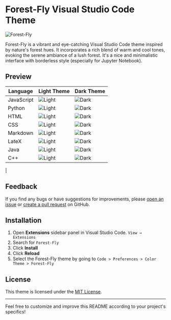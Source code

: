 # Forest-Fly Visual Studio Code Theme

![Forest-Fly](/images/forest-fly.png)

Forest-Fly is a vibrant and eye-catching Visual Studio Code theme inspired by nature's forest hues. It incorporates a rich blend of warm and cool tones, evoking the serene ambiance of a lush forest. It's a nice and minimalistic interface with borderless style (especially for Jupyter Notebook).

## Preview

| Language   | Light Theme                    | Dark Theme                   |
| ---------- | ------------------------------ | ---------------------------- |
| JavaScript | ![Light](javascript-light.png) | ![Dark](javascript-dark.png) |
| Python     | ![Light](python-light.png)     | ![Dark](python-dark.png)     |
| HTML       | ![Light](html-light.png)       | ![Dark](html-dark.png)       |
| CSS        | ![Light](css-light.png)        | ![Dark](css-dark.png)        |
| Markdown   | ![Light](markdown-light.png)   | ![Dark](markdown-dark.png)   |
| LateX      | ![Light](ruby-light.png)       | ![Dark](ruby-dark.png)       |
| Java       | ![Light](java-light.png)       | ![Dark](java-dark.png)       |
| C++        | ![Light](cpp-light.png)        | ![Dark](cpp-dark.png)        |

|

## Feedback

If you find any bugs or have suggestions for improvements, please [open an issue](https://github.com/yourusername/forest-fly-theme/issues) or [create a pull request](https://github.com/yourusername/forest-fly-theme/pulls) on GitHub.

## Installation

1. Open **Extensions** sidebar panel in Visual Studio Code. `View → Extensions`
2. Search for `Forest-Fly`
3. Click **Install**
4. Click **Reload**
5. Select the Forest-Fly theme by going to `Code > Preferences > Color Theme > Forest-Fly`

## License

This theme is licensed under the [MIT License](LICENSE.md).

---

Feel free to customize and improve this README according to your project's specifics!
